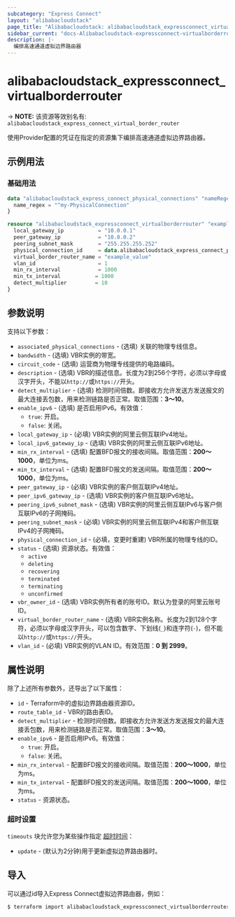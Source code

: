 ```yaml
---
subcategory: "Express Connect"
layout: "alibabacloudstack"
page_title: "Alibabacloudstack: alibabacloudstack_expressconnect_virtualborderrouter"
sidebar_current: "docs-Alibabacloudstack-expressconnect-virtualborderrouter"
description: |- 
  编排高速通道虚拟边界路由器
---
```


# alibabacloudstack_expressconnect_virtualborderrouter
-> **NOTE:** 该资源等效别名有: `alibabacloudstack_express_connect_virtual_border_router`

使用Provider配置的凭证在指定的资源集下编排高速通道虚拟边界路由器。

## 示例用法

### 基础用法

```terraform
data "alibabacloudstack_express_connect_physical_connections" "nameRegex" {
  name_regex = "^my-PhysicalConnection"
}

resource "alibabacloudstack_expressconnect_virtualborderrouter" "example" {
  local_gateway_ip           = "10.0.0.1"
  peer_gateway_ip            = "10.0.0.2"
  peering_subnet_mask        = "255.255.255.252"
  physical_connection_id     = data.alibabacloudstack_express_connect_physical_connections.nameRegex.connections.0.id
  virtual_border_router_name = "example_value"
  vlan_id                    = 1
  min_rx_interval            = 1000
  min_tx_interval           = 1000
  detect_multiplier         = 10
}
```

## 参数说明

支持以下参数：

* `associated_physical_connections` - (选填) 关联的物理专线信息。
* `bandwidth` - (选填) VBR实例的带宽。
* `circuit_code` - (选填) 运营商为物理专线提供的电路编码。
* `description` - (选填) VBR的描述信息。长度为2到256个字符，必须以字母或汉字开头，不能以`http://`或`https://`开头。
* `detect_multiplier` - (选填) 检测时间倍数。即接收方允许发送方发送报文的最大连接丢包数，用来检测链路是否正常。取值范围：**3～10**。
* `enable_ipv6` - (选填) 是否启用IPv6。有效值：
  - `true`: 开启。
  - `false`: 关闭。
* `local_gateway_ip` - (必填) VBR实例的阿里云侧互联IPv4地址。
* `local_ipv6_gateway_ip` - (选填) VBR实例的阿里云侧互联IPv6地址。
* `min_rx_interval` - (选填) 配置BFD报文的接收间隔。取值范围：**200～1000**，单位为ms。
* `min_tx_interval` - (选填) 配置BFD报文的发送间隔。取值范围：**200～1000**，单位为ms。
* `peer_gateway_ip` - (必填) VBR实例的客户侧互联IPv4地址。
* `peer_ipv6_gateway_ip` - (选填) VBR实例的客户侧互联IPv6地址。
* `peering_ipv6_subnet_mask` - (选填) VBR实例的阿里云侧互联IPv6与客户侧互联IPv6的子网掩码。
* `peering_subnet_mask` - (必填) VBR实例的阿里云侧互联IPv4和客户侧互联IPv4的子网掩码。
* `physical_connection_id` - (必填，变更时重建) VBR所属的物理专线的ID。
* `status` - (选填) 资源状态。有效值：
  - `active`
  - `deleting`
  - `recovering`
  - `terminated`
  - `terminating`
  - `unconfirmed`
* `vbr_owner_id` - (选填) VBR实例所有者的账号ID。默认为登录的阿里云账号ID。
* `virtual_border_router_name` - (选填) VBR实例名称。长度为2到128个字符，必须以字母或汉字开头，可以包含数字、下划线(`_`)和连字符(`-`)，但不能以`http://`或`https://`开头。
* `vlan_id` - (必填) VBR实例的VLAN ID。有效范围：**0 到 2999**。

## 属性说明

除了上述所有参数外，还导出了以下属性：

* `id` - Terraform中的虚拟边界路由器资源ID。
* `route_table_id` - VBR的路由表ID。
* `detect_multiplier` - 检测时间倍数。即接收方允许发送方发送报文的最大连接丢包数，用来检测链路是否正常。取值范围：**3～10**。
* `enable_ipv6` - 是否启用IPv6。有效值：
  - `true`: 开启。
  - `false`: 关闭。
* `min_rx_interval` - 配置BFD报文的接收间隔。取值范围：**200～1000**，单位为ms。
* `min_tx_interval` - 配置BFD报文的发送间隔。取值范围：**200～1000**，单位为ms。
* `status` - 资源状态。

### 超时设置

`timeouts` 块允许您为某些操作指定 [超时时间](https://www.terraform.io/docs/configuration-0-11/resources.html#timeouts)：

* `update` - (默认为2分钟)用于更新虚拟边界路由器时。

## 导入

可以通过id导入Express Connect虚拟边界路由器，例如：

```bash
$ terraform import alibabacloudstack_expressconnect_virtualborderrouter.example <id>
```